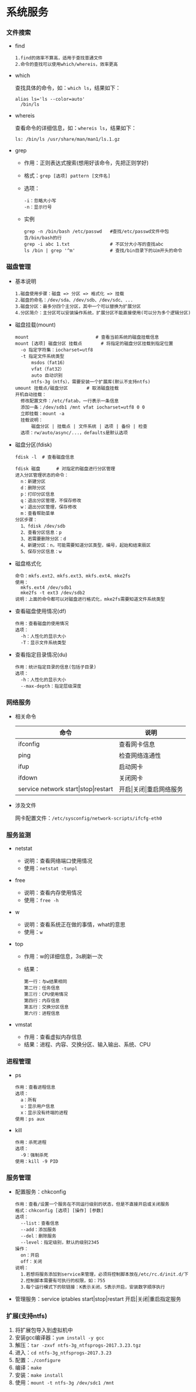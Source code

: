 # 系统服务

### 文件搜索

- find

  ```
  1.find的效率不算高，适用于查找普通文件
  2.命令的查找可以使用which/whereis，效率更高
  ```

- which

  查找具体的命令，如：`which ls`，结果如下：

  ```
  alias ls='ls --color=auto'
  	/bin/ls
  ```

- whereis

  查看命令的详细信息，如：`whereis ls`，结果如下：

  `ls: /bin/ls /usr/share/man/man1/ls.1.gz`

- grep

  - 作用：正则表达式搜索(想用好该命令，先把正则学好)

  - 格式：`grep [选项] pattern [文件名]`

  - 选项：

    ```
    -i：忽略大小写
    -n：显示行号
    ```

  - 实例

    ```
    grep -n /bin/bash /etc/passwd	#查找/etc/passwd文件中包含/bin/bash的行
    grep -i abc 1.txt				# 不区分大小写的查找abc
    ls /bin | grep '^m'				# 查找/bin目录下的以m开头的命令
    ```

### 磁盘管理

- 基本说明

  ```
  1.磁盘使用步骤：磁盘 => 分区 => 格式化 => 挂载
  2.磁盘的命名：/dev/sda、/dev/sdb、/dev/sdc、...
  3.磁盘分区：最多分四个主分区，其中一个可以替换为扩展分区
  4.分区简介：主分区可以安装操作系统，扩展分区不能直接使用(可以分为多个逻辑分区)
  ```

- 磁盘挂载(mount)

  ```
  mount							# 查看当前系统的磁盘挂载信息
  mount [选项] 磁盘分区 挂载点		# 将指定的磁盘分区挂载到指定位置
  	-o 指定字符集：iocharset=utf8
  	-t 指定文件系统类型
  		msdos（fat16）
  		vfat（fat32）
  		auto 自动识别
  		ntfs-3g（ntfs），需要安装一个扩展库(默认不支持ntfs)
  umount 挂载点/磁盘分区		# 取消磁盘挂载
  开机自动挂载：
  	修改配置文件：/etc/fatab，一行表示一条信息
  	添加一条：/dev/sdb1 /mnt vfat iocharset=utf8 0 0 
  	立即挂载：mount -a
  	挂载说明：
  		磁盘分区 | 挂载点 | 文件系统 | 选项 | 备份 | 检查
  	选项：rw/auto/async/...，defaults是默认选项	
  ```

- 磁盘分区(fdisk)

  ```
  fdisk -l	# 查看磁盘信息

  fdisk 磁盘		# 对指定的磁盘进行分区管理
  进入分区管理状态的命令：
  	n：新建分区
  	d：删除分区
  	p：打印分区信息
  	q：退出分区管理，不保存修改
  	w：退出分区管理，保存修改
  	m：查看帮助菜单
  分区步骤：
  	1、fdisk /dev/sdb
  	2、查看分区信息：p
  	3、若需要删除分区：d
  	4、新建分区：n，可能需要知道分区类型，编号，起始和结束扇区
  	5、保存分区信息：w
  ```

- 磁盘格式化

  ```
  命令：mkfs.ext2、mkfs.ext3、mkfs.ext4、mke2fs
  使用：
  	mkfs.ext4 /dev/sdb1		
  	mke2fs -t ext3 /dev/sdb2
  说明：上面的命令都可以对磁盘进行格式化，mke2fs需要知道文件系统类型
  ```

- 查看磁盘使用情况(df)

  ```
  作用：查看磁盘的使用情况
  选项：
  	-h：人性化的显示大小
  	-T：显示文件系统类型
  ```

- 查看指定目录情况(du)

  ```
  作用：统计指定目录的信息(包括子目录)
  选项：
  	-h：人性化的显示大小
  	--max-depth：指定层级深度
  ```

### 网络服务

- 相关命令

  | 命令                                   | 说明             |
  | ------------------------------------ | -------------- |
  | ifconfig                             | 查看网卡信息         |
  | ping                                 | 检查网络连通性        |
  | ifup                                 | 启动网卡           |
  | ifdown                               | 关闭网卡           |
  | service network start\|stop\|restart | 开启\|关闭\|重启网络服务 |

- 涉及文件

  网卡配置文件：`/etc/sysconfig/network-scripts/ifcfg-eth0`

### 服务监测

- netstat

  - 说明：查看网络端口使用情况
  - 使用：`netstat -tunpl`

- free

  - 说明：查看内存使用情况
  - 使用：`free -h`

- w

  - 说明：查看系统正在做的事情，what的意思
  - 使用：`w`

- top

  - 作用：w的详细信息，3s刷新一次

  - 结果：

    ```
    第一行：与w结果相同
    第二行：任务信息
    第三行：CPU使用情况
    第四行：内存信息
    第五行：交换分区信息
    第六行：进程信息
    ```

- vmstat

  - 作用：查看虚拟内存信息
  - 结果：进程、内容、交换分区、输入输出、系统、CPU

### 进程管理

- ps

  ```
  作用：查看进程信息
  选项：
  	a：所有
  	u：显示用户信息
  	x：显示没有终端的进程
  使用：ps aux
  ```

- kill

  ```
  作用：杀死进程
  选项：
  	-9：强制杀死
  使用：kill -9 PID
  ```

### 服务管理

- 配置服务：chkconfig

  ```
  作用：查看/设置一个服务在不同运行级别的状态，但是不直接开启或关闭服务
  格式：chkconfig [选项] [操作] [参数]
  选项：
  	--list：查看信息
  	--add：添加服务
  	--del：删除服务
  	--level：指定级别，默认的级别2345
  操作：
  	on：开启
  	off：关闭
  说明：
  	1.若想将服务添加到service来管理，必须将控制脚本放在/etc/rc.d/init.d/下
  	2.控制脚本需要有可执行的权限，如：755
  	3.每个运行模式下的软链接：K表示关闭，S表示开启，安装数字顺序执行
  ```

- 管理服务：service iptables start|stop|restart  开启|关闭|重启指定服务

### 扩展(支持ntfs)

1. 将扩展包导入到虚拟机中
2. 安装gcc编译器：`yum install -y gcc`
3. 解压：`tar -zxvf ntfs-3g_ntfsprogs-2017.3.23.tgz`
4. 进入：`cd ntfs-3g_ntfsprogs-2017.3.23`
5. 配置：`./configure`
6. 编译：`make`
7. 安装：`make install`
8. 使用：`mount -t ntfs-3g /dev/sdc1 /mnt`

